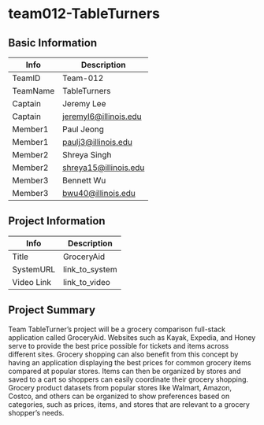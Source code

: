 # team012-TableTurners

## Basic Information
| Info     | Description           |
|----------|-----------------------|
| TeamID   | Team-012              |
| TeamName | TableTurners          |
| Captain  | Jeremy Lee            |
| Captain  | jeremyl6@illinois.edu |
| Member1  | Paul Jeong            |
| Member1  | paulj3@illinois.edu   |
| Member2  | Shreya Singh          |
| Member2  | shreya15@illinois.edu |
| Member3  | Bennett Wu            |
| Member3  | bwu40@illinois.edu    |

## Project Information
| Info       | Description    |
|------------|----------------|
| Title      | GroceryAid   |
| SystemURL  | link_to_system |
| Video Link | link_to_video  |

## Project Summary
Team TableTurner’s project will be a grocery comparison full-stack application called GroceryAid. Websites such as Kayak, Expedia, and Honey serve to provide the best price possible for tickets and items across different sites. Grocery shopping can also benefit from this concept by having an application displaying the best prices for common grocery items compared at popular stores. Items can then be organized by stores and saved to a cart so shoppers can easily coordinate their grocery shopping. Grocery product datasets from popular stores like Walmart, Amazon, Costco, and others can be organized to show preferences based on categories, such as prices, items, and stores that are relevant to a grocery shopper’s needs.
